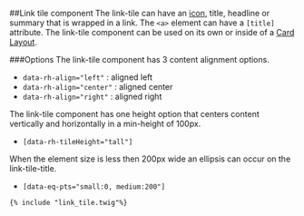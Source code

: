 ##Link tile component
The link-tile can have an [icon](../docs/getting_started_-_icon_font.html#a02), title, headline or summary that is wrapped in a link. The `<a>` element can have a `[title]` attribute.
The link-tile component can be used on its own or inside of a [Card Layout](layout_-_cards.html).

###Options
The link-tile component has 3 content alignment options.

- `data-rh-align="left"` : aligned left
- `data-rh-align="center"` : aligned center
- `data-rh-align="right"` : aligned right

The link-tile component has one height option that centers content vertically and horizontally in a min-height of 100px.

- `[data-rh-tileHeight="tall"]`

When the element size is less then 200px wide an ellipsis can occur on the link-tile-title.

- `[data-eq-pts="small:0, medium:200"]`

```container_example
{% include "link_tile.twig"%}
```
